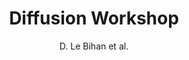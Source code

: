 ---
cat: ciel
subcat: neurophysics
bestof: false
author: D. Le Bihan et al.
title: Diffusion Workshop
year: 2005
type: misc
---